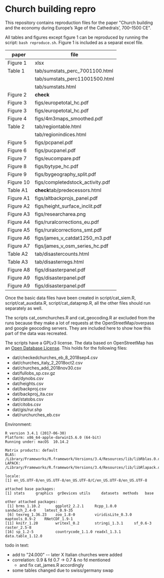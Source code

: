 # Church building repro

This repository contains reproduction files for the paper "Church building and the economy during Europe’s ‘Age of the Cathedrals’, 700–1500 CE".

All tables and figures except figure 1 can be reproduced by running the script: `bash reproduce.sh`. Figure 1 is included as a separat excel file.

|paper|file|
|---|---|
|Figure 1 |xlsx|
|Table 1  | tab/sumstats_perc_7001100.html|
|         | tab/sumstats_perc11001500.html|
|         | tab/sumstats.html|
|Figure 2 |**check**|
|Figure 3 |figs/europetotal_hc.pdf|
|Figure 3 |figs/europetotal_hc.pdf|
|Figure 4 |figs/4m3maps_smoothed.pdf|
|Table 2  | tab/regiontable.html|
|         |tab/regionindices.html|
|Figure 5 |figs/pcpanel.pdf|
|Figure 6 |figs/pucpanel.pdf|
|Figure 7 |figs/eucompare.pdf|
|Figure 8 |figs/bytype_hc.pdf|
|Figure 9 |figs/bygeography_split.pdf|
|Figure 10|figs/completedstock_activity.pdf|
|Table A1 |**check**tab/predecessors.html|
|Figure A1|figs/altbackprojs_panel.pdf|
|Figure A2|figs/height_surface_inclit.pdf|
|Figure A3|figs/researcharea.png|
|Figure A4|figs/ruralcorrections_eu.pdf|
|Figure A5|figs/ruralcorrections_smt.pdf|
|Figure A6|figs/james_v_catdat1250_m3.pdf|
|Figure A7|figs/james_v_osm_series_hc.pdf|
|Table A2 |tab/disastercounts.html|
|Table A3 |tab/disasterregs.html|
|Figure A8|figs/disasterpanel.pdf|
|Figure A9|figs/disasterpanel.pdf|
|Figure A9|figs/disasterpanel.pdf|

Once the basic data files have been created in script/cat_siem.R, script/cat_auxdata.R, script/cat_dataprep.R, all the other files should run separately as well.

The scripts cat_osmchurches.R and cat_geocoding.R ar excluded from the runs because they make a lot of requests at the OpenStreetMap/overpass and google geocoding servers. They are included here to show how this part of the data was recreated.

The scripts have a GPLv3 license.
The data based on OpenStreetMap has an [Open Database License](http://opendatacommons.org/licenses/odbl/1.0/). This holds for the following files:

* dat/checkedchurches_eb_8_2018sep4.csv
* dat/churches_italy_2_2018oct2.csv
* dat/churches_add_2018nov30.csv
* dat/fullobs_sp.csv.gz
* dat/dynobs.csv
* dat/heights.csv
* dat/backproj.csv
* dat/backproj_ita.csv
* dat/statobs.csv
* dat/citobs.csv
* dat/gis/rur.shp
* dat/rurchurches_eb.csv

Environment:

    R version 3.4.1 (2017-06-30)
    Platform: x86_64-apple-darwin15.6.0 (64-bit)
    Running under: macOS  10.14.2

    Matrix products: default
    BLAS: /Library/Frameworks/R.framework/Versions/3.4/Resources/lib/libRblas.0.dylib
    LAPACK: /Library/Frameworks/R.framework/Versions/3.4/Resources/lib/libRlapack.dylib

    locale:
    [1] en_US.UTF-8/en_US.UTF-8/en_US.UTF-8/C/en_US.UTF-8/en_US.UTF-8

    attached base packages:
    [1] stats     graphics  grDevices utils     datasets  methods   base     

    other attached packages:
     [1] brms_1.10.2       ggplot2_2.2.1     Rcpp_1.0.0        sandwich_2.4-0    lmtest_0.9-35    
     [6] texreg_1.36.23    zoo_1.8-0         viridisLite_0.3.0 maptools_0.9-2    RNetCDF_1.9-1    
    [11] knitr_1.20        writexl_0.2       stringi_1.3.1     sf_0.6-3          raster_2.5-8     
    [16] sp_1.2-5          countrycode_1.1.0 readxl_1.3.1      data.table_1.12.0


todo in text:
* add to "24.000" -- later X Italian churches were added
* correlation: 0.9 & fd 0.7 -> 0.7 & no fd mentioned
    * and fix cat_james.R accordingly
* some tables changed due to swiss/germany swap
